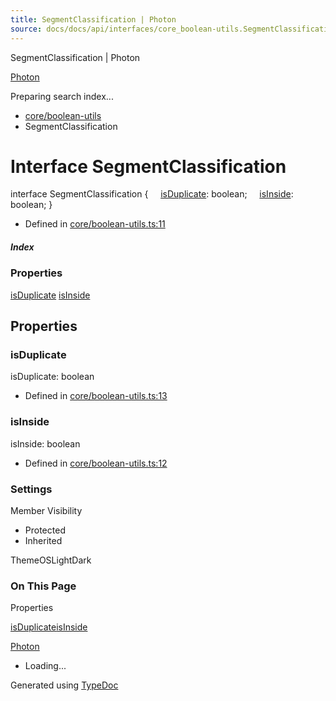 ```yaml
---
title: SegmentClassification | Photon
source: docs/docs/api/interfaces/core_boolean-utils.SegmentClassification.html
---
```


SegmentClassification | Photon

[Photon](../index.md)




Preparing search index...

* [core/boolean-utils](../modules/core_boolean-utils.md)
* SegmentClassification

# Interface SegmentClassification

interface SegmentClassification {
    [isDuplicate](#isduplicate): boolean;
    [isInside](#isinside): boolean;
}

* Defined in [core/boolean-utils.ts:11](https://github.com/mwhite454/photon/blob/main/packages/photon/src/core/boolean-utils.ts#L11)

##### Index

### Properties

[isDuplicate](#isduplicate)
[isInside](#isinside)

## Properties

### isDuplicate

isDuplicate: boolean

* Defined in [core/boolean-utils.ts:13](https://github.com/mwhite454/photon/blob/main/packages/photon/src/core/boolean-utils.ts#L13)

### isInside

isInside: boolean

* Defined in [core/boolean-utils.ts:12](https://github.com/mwhite454/photon/blob/main/packages/photon/src/core/boolean-utils.ts#L12)

### Settings

Member Visibility

* Protected
* Inherited

ThemeOSLightDark

### On This Page

Properties

[isDuplicate](#isduplicate)[isInside](#isinside)

[Photon](../index.md)

* Loading...

Generated using [TypeDoc](https://typedoc.org/)
